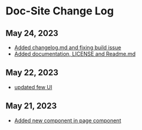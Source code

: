 # Doc-Site Change Log

## May 24, 2023

- [Added changelog.md and fixing build issue](https://github.com/fastn-community/doc-site/commit/f7c92b5e51c13fe22ed9c5ea150035bfbf9cd65d)
- [Added documentation, LICENSE and Readme.md](https://github.com/fastn-community/set-1-ds/commit/04a223063c4944fec93e0efcc18e202ed2dc102c)

## May 22, 2023

- [updated few UI ](https://github.com/fastn-community/set-1-ds/commit/849b2f41e6bf6976f10136df5e6189b4a30fb854)


## May 21, 2023

- [Added new component in page component](https://github.com/fastn-community/set-1-ds/commit/3a389adf3eacc9326f581b3308953b03866dae9a)
